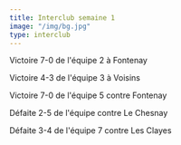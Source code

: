 ```yaml
---
title: Interclub semaine 1
image: "/img/bg.jpg"
type: interclub
---
```


Victoire 7-0 de l'équipe 2 à Fontenay

Victoire 4-3 de l'équipe 3 à Voisins

Victoire 7-0 de l'équipe 5 contre Fontenay

Défaite 2-5 de l'équipe contre Le Chesnay

Défaite 3-4 de l'équipe 7 contre Les Clayes
